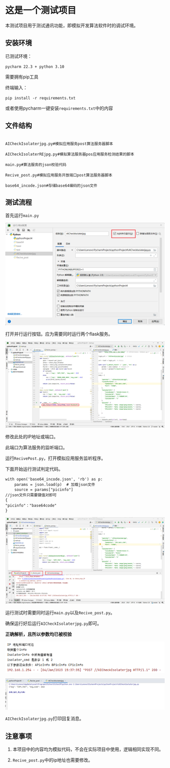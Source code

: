 # **这是一个测试项目**

本测试项目用于测试通讯功能，即模拟开发算法软件时的调试环境。

## 安装环境

已测试环境：

`pycharm 22.3 + python 3.10`

需要拥有pip工具

终端输入：

`pip install -r requirements.txt`

或者使用pycharm一键安装`requirements.txt`中的内容

## 文件结构



```

AICheckIsolaterjpg.py#模拟应用服务post算法服务器脚本

AICheckIsolaterREjpg.py#模拟算法服务器pos应用服务检测结果的脚本

main.py#算法服务的json校验代码

Recive_post.py#模拟应用服务开放端口post算法服务器脚本

base64_incode.json#存储base64编码的json文件

```

## 测试流程

首先运行`main.py`

![image-20230104152455635](./assets/image-20230104152455635.png)

打开并行运行按钮。应为需要同时运行两个flask服务。

![image-20230104152102745](./assets/image-20230104152102745.png)

修改此处的IP地址或端口。

此端口为算法服务的监听端口。

运行`RecivePost.py`，打开模拟应用服务监听程序。

下面开始运行测试判定代码。

```
with open('base64_incode.json', 'rb') as p:
    params = json.load(p)  # 加载json文件
    source = params["picinfo"]
//json文件只需要键值对即可
{
"picinfo"："base64code"
}

```

![image-20230104153810707](./assets/image-20230104153810707.png)

运行测试时需要同时运行`main.py`以及`Recive_post.py`。

确保运行好后运行`AICheckIsolaterjpg.py`即可。

**正确解析，且所以参数均已被校验**

![image-20230104154207835](./assets/image-20230104154207835.png)

![image-20230104154247684](./assets/image-20230104154247684.png)

`AICheckIsolaterjpg.py`打印回复消息。

## 注意事项

1. 本项目中的内容均为模拟代码，不会在实际项目中使用，逻辑相同实现不同。

2. `Recive_post.py`中的ip地址也需要修改。

   



